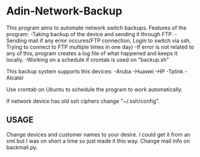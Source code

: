 # Adin-Network-Backup

This program aims to automate network switch backups. Features of the program: 
-Taking backup of the device and sending it through FTP.
-Sending mail if any error occures(FTP connection, Login to switch via ssh, Trying to connect to FTP multiple times in one day)
-If error is not related to any of this, program creates a log file of what happened and keeps it locally.
-Working on a schedule if crontab is used on "backup.sh"

This backup system supports this devices:
-Aruba
-Huawei
-HP 
-Tplink
-Alcatel

Use crontab on Ubuntu to schedule the program to work automatically.

If network device has old ssh ciphers change "~/.ssh/config".
## USAGE

Change devices and customer names to your desire. I could get it from an xml but I was on short a time so just made it this way.
Change mail info on backmail.py.
